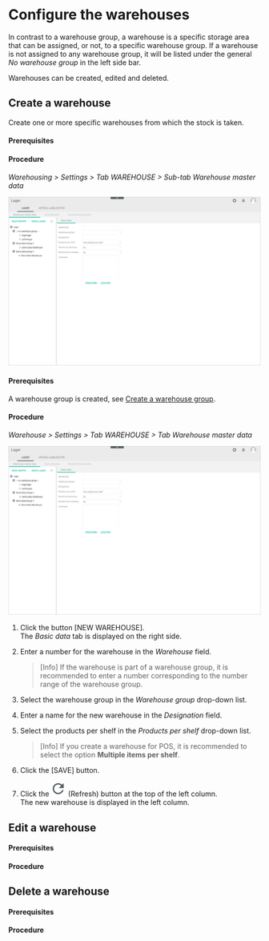 # Configure the warehouses

In contrast to a warehouse group, a warehouse is a specific storage area that can be assigned, or not, to a specific warehouse group. If a warehouse is not assigned to any warehouse group, it will be listed under the general *No warehouse group* in the left side bar. 

Warehouses can be created, edited and deleted.

## Create a warehouse

Create one or more specific warehouses from which the stock is taken.

#### Prerequisites



#### Procedure

*Warehousing > Settings > Tab WAREHOUSE > Sub-tab Warehouse master data*

![Warehouse master data](../../Assets/Screenshots/RetailSuiteWarehousing/Settings/Warehouse/WarehouseMasterData/WarehouseBasicData.png "[Warehouse master data]")



#### Prerequisites

A warehouse group is created, see [Create a warehouse group](#create-a-warehouse-group).

#### Procedure

*Warehouse > Settings > Tab WAREHOUSE > Tab Warehouse master data*

![Warehouse basic data](../../Assets/Screenshots/RetailSuiteWarehousing/Settings/Warehouse/WarehouseMasterData/WarehouseBasicData.png "[Warehouse basic data]")

1. Click the button [NEW WAREHOUSE].   
    The *Basic data* tab is displayed on the right side.

2. Enter a number for the warehouse in the *Warehouse* field.

    > [Info] If the warehouse is part of a warehouse group, it is recommended to enter a number corresponding to the number range of the warehouse group.

3. Select the warehouse group in the *Warehouse group* drop-down list.

4. Enter a name for the new warehouse in the *Designation* field.

5. Select the products per shelf in the *Products per shelf* drop-down list.

    > [Info] If you create a warehouse for POS, it is recommended to select the option **Multiple items per shelf**.   
    
[comment]: <> (add link to Warehouse UI if available)

6. Click the [SAVE] button.

7. Click the ![Refresh](../../Assets/Icons/Refresh01.png "[Refresh Icon]") (Refresh) button at the top of the left column.   
    The new warehouse is displayed in the left column.



## Edit a warehouse

#### Prerequisites


#### Procedure



## Delete a warehouse

#### Prerequisites


#### Procedure

